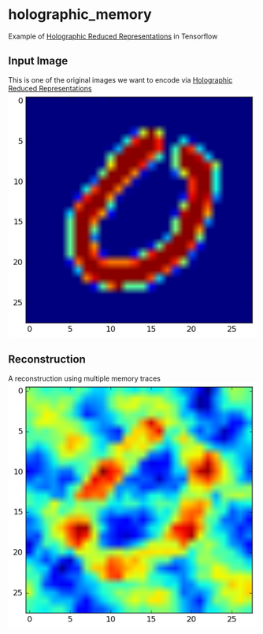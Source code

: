 # holographic_memory
Example of [Holographic Reduced Representations](http://www.ijcai.org/Proceedings/91-1/Papers/006.pdf) in Tensorflow

## Input Image
This is one of the original images we want to encode via [Holographic Reduced Representations](http://www.ijcai.org/Proceedings/91-1/Papers/006.pdf)
![Original](original_sample.png)

## Reconstruction
A reconstruction using multiple memory traces
![Reconstruction](recovered.png)
